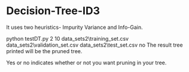 # Decision-Tree-ID3

It uses two heuristics- Impurity Variance and Info-Gain.

python testDT.py 2 10 data_sets2\\training_set.csv data_sets2\\validation_set.csv data_sets2\\test_set.csv no
The result tree printed will be the pruned tree.

Yes or no indicates whether or not you want pruning in your tree.
